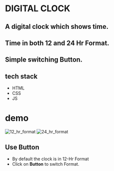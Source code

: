 # DIGITAL CLOCK 
## A digital clock which shows time.
## Time in both 12 and 24 Hr Format.
## Simple switching Button.
## tech stack 
- HTML
- CSS
- JS
# demo
![12_hr_format](https://user-images.githubusercontent.com/66233331/184417308-1f2c6e95-2e60-4e89-b2da-aea50a669de9.jpg)
![24_hr_format](https://user-images.githubusercontent.com/66233331/184417367-e627e09c-83b8-4481-b421-2e2eb92255ec.jpg)

## Use Button
<ul>
<li> By default the clock is in 12-Hr Format</li>
<li>Click on <strong>Button</strong> to switch Format.</li>
</ul>
